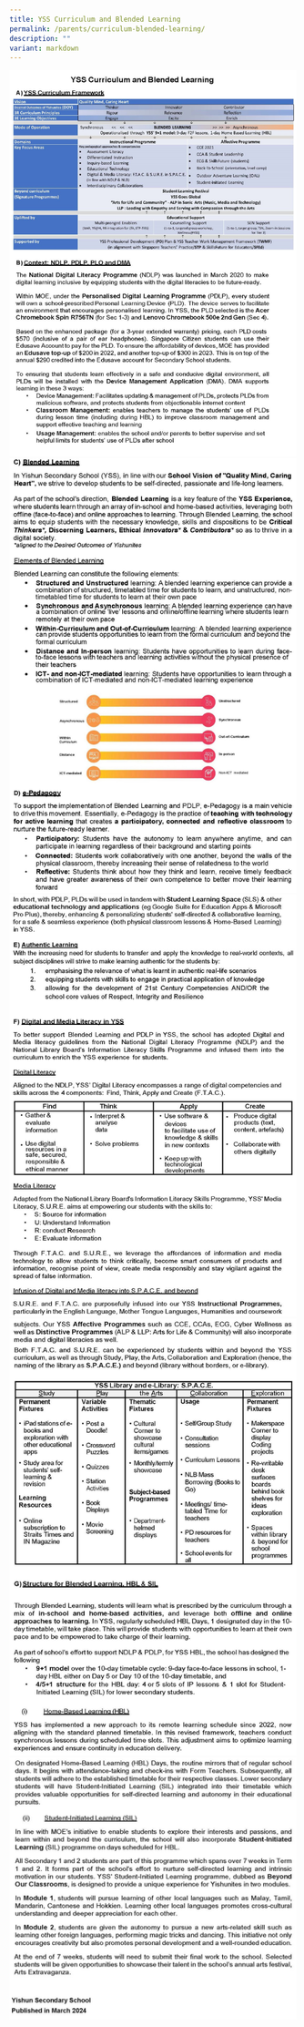 ```yaml
---
title: YSS Curriculum and Blended Learning
permalink: /parents/curriculum-blended-learning/
description: ""
variant: markdown
---
```

![](/images/Parents/YSS_Curriculum_n_Blended_Learning_updated_March_2024_Page_1.jpg)
![](/images/Parents/YSS_Curriculum_n_Blended_Learning_updated_March_2024_Page_2.jpg)
![](/images/Parents/YSS_Curriculum_n_Blended_Learning_updated_March_2024_Page_3.jpg)
![](/images/Parents/YSS_Curriculum_n_Blended_Learning_updated_March_2024_Page_4.jpg)
![](/images/Parents/YSS_Curriculum_n_Blended_Learning_updated_March_2024_Page_5.jpg)
